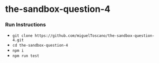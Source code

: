 # the-sandbox-question-4

### Run Instructions

- `git clone https://github.com/miguelToscano/the-sandbox-question-4.git`
- `cd the-sandbox-question-4`
- `npm i`
- `npm run test`
